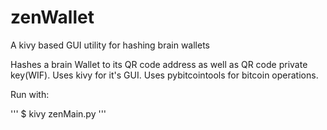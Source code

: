 # zenWallet
A kivy based GUI utility for hashing brain wallets

Hashes a brain Wallet to its QR code address as well as QR code private key(WIF). 
Uses kivy for it's GUI. Uses pybitcointools for bitcoin operations. 

Run with:

'''
$ kivy zenMain.py
'''
